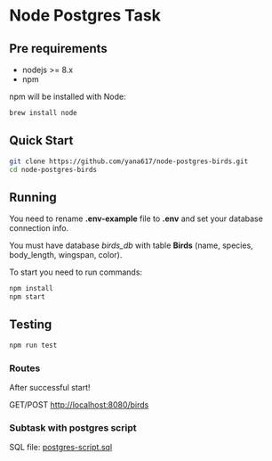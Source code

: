 # Node Postgres Task

## Pre requirements

- nodejs >= 8.x
- npm

npm will be installed with Node:

```bash
brew install node
```

## Quick Start

```bash
git clone https://github.com/yana617/node-postgres-birds.git
cd node-postgres-birds
```

## Running

You need to rename **.env-example** file to **.env** and set your database connection info.

You must have database *birds_db* with table **Birds** (name, species, body_length, wingspan, color).

To start you need to run commands:

```bash
npm install
npm start
```

## Testing

```bash
npm run test
```

### Routes

After successful start!

 GET/POST <http://localhost:8080/birds>

### Subtask with postgres script

SQL file: [postgres-script.sql](../master/postgres-script.sql)
